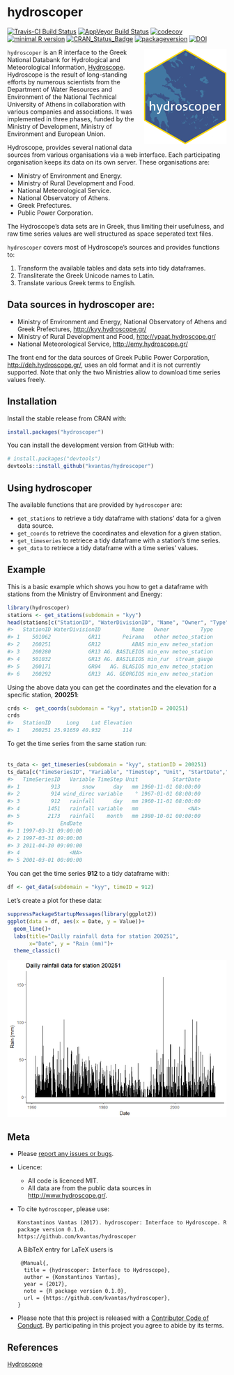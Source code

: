 hydroscoper
================

<!-- README.md is generated from README.Rmd. Please edit that file -->

[![Travis-CI Build
Status](https://travis-ci.org/kvantas/hydroscoper.svg?branch=master)](https://travis-ci.org/kvantas/hydroscoper)
[![AppVeyor Build
Status](https://ci.appveyor.com/api/projects/status/github/kvantas/hydroscoper?branch=master&svg=true)](https://ci.appveyor.com/project/kvantas/hydroscoper)
[![codecov](https://codecov.io/github/kvantas/hydroscoper/branch/master/graphs/badge.svg)](https://codecov.io/gh/kvantas/hydroscoper)
[![minimal R
version](https://img.shields.io/badge/R%3E%3D-3.4.0-6666ff.svg)](https://cran.r-project.org/)
[![CRAN\_Status\_Badge](http://www.r-pkg.org/badges/version/hydroscoper)](https://cran.r-project.org/package=hydroscoper)
[![packageversion](https://img.shields.io/badge/Package%20version-0.1.9000-orange.svg?style=flat-square)](commits/master)
[![DOI](https://zenodo.org/badge/114094911.svg)](https://zenodo.org/badge/latestdoi/114094911)

<img src="man/figures/hydroscoper_hex.png" align="right" height="220"/>

`hydroscoper` is an R interface to the Greek National Databank for
Hydrological and Meteorological Information,
[Hydroscope](http://www.hydroscope.gr/). Hydroscope is the result of
long-standing efforts by numerous scientists from the Department of
Water Resources and Environment of the National Technical University of
Athens in collaboration with various companies and associations. It was
implemented in three phases, funded by the Ministry of Development,
Ministry of Environment and European Union.

Hydroscope, provides several national data sources from various
organisations via a web interface. Each participating organisation keeps
its data on its own server. These organisations are:

  - Ministry of Environment and Energy.
  - Ministry of Rural Development and Food.
  - National Meteorological Service.
  - National Observatory of Athens.
  - Greek Prefectures.
  - Public Power Corporation.

The Hydroscope’s data sets are in Greek, thus limiting their usefulness,
and raw time series values are well structured as space seperated text
files.

`hydroscoper` covers most of Hydroscope’s sources and provides functions
to:

1.  Transform the available tables and data sets into tidy dataframes.
2.  Transliterate the Greek Unicode names to Latin.
3.  Translate various Greek terms to English.

## Data sources in hydroscoper are:

  - Ministry of Environment and Energy, National Observatory of Athens
    and Greek Prefectures, <http://kyy.hydroscope.gr/>
  - Ministry of Rural Development and Food,
    <http://ypaat.hydroscope.gr/>
  - National Meteorological Service, <http://emy.hydroscope.gr/>

The front end for the data sources of Greek Public Power Corporation,
<http://deh.hydroscope.gr/>, uses an old format and it is not currently
supported. Note that only the two Ministries allow to download time
series values freely.

## Installation

Install the stable release from CRAN with:

``` r
install.packages("hydroscoper")
```

You can install the development version from GitHub with:

``` r
# install.packages("devtools")
devtools::install_github("kvantas/hydroscoper")
```

## Using hydroscoper

The available functions that are provided by `hydroscoper` are:

  - `get_stations` to retrieve a tidy dataframe with stations’ data for
    a given data source.
  - `get_coords` to retrieve the coordinates and elevation for a given
    station.
  - `get_timeseries` to retriece a tidy dataframe with a station’s time
    series.
  - `get_data` to retriece a tidy dataframe with a time series’ values.

## Example

This is a basic example which shows you how to get a dataframe with
stations from the Ministry of Environment and Energy:

``` r
library(hydroscoper)
stations <- get_stations(subdomain = "kyy")
head(stations[c("StationID", "WaterDivisionID", "Name", "Owner", "Type")])
#>   StationID WaterDivisionID          Name   Owner          Type
#> 1    501062            GR11       Peirama   other meteo_station
#> 2    200251            GR12          ABAS min_env meteo_station
#> 3    200280            GR13 AG. BASILEIOS min_env meteo_station
#> 4    501032            GR13 AG. BASILEIOS min_rur  stream_gauge
#> 5    200171            GR04   AG. BLASIOS min_env meteo_station
#> 6    200292            GR13  AG. GEORGIOS min_env meteo_station
```

Using the above data you can get the coordinates and the elevation for a
specific station, **200251**:

``` r
crds <-  get_coords(subdomain = "kyy", stationID = 200251)
crds
#>   StationID     Long    Lat Elevation
#> 1    200251 25.91659 40.932       114
```

To get the time series from the same station run:

``` r

ts_data <- get_timeseries(subdomain = "kyy", stationID = 200251)
ts_data[c("TimeSeriesID", "Variable", "TimeStep", "Unit", "StartDate","EndDate")]
#>   TimeSeriesID   Variable TimeStep Unit           StartDate
#> 1          913       snow      day   mm 1960-11-01 08:00:00
#> 2          914 wind_direc variable    ° 1967-01-01 08:00:00
#> 3          912   rainfall      day   mm 1960-11-01 08:00:00
#> 4         1451   rainfall variable   mm                <NA>
#> 5         2173   rainfall    month   mm 1980-10-01 00:00:00
#>               EndDate
#> 1 1997-03-31 09:00:00
#> 2 1997-03-31 09:00:00
#> 3 2011-04-30 09:00:00
#> 4                <NA>
#> 5 2001-03-01 00:00:00
```

You can get the time series **912** to a tidy dataframe with:

``` r
df <- get_data(subdomain = "kyy", timeID = 912)
```

Let’s create a plot for these data:

``` r
suppressPackageStartupMessages(library(ggplot2))
ggplot(data = df, aes(x = Date, y = Value))+
  geom_line()+
  labs(title="Dailly rainfall data for station 200251",
       x="Date", y = "Rain (mm)")+
  theme_classic()
```

![](man/figures/README-plot_timeseries-1.png)<!-- -->

## Meta

  - Please [report any issues or
    bugs](https://github.com/kvantas/hydroscoper/issues).

  - Licence:
    
      - All code is licenced MIT.
      - All data are from the public data sources in
        <http://www.hydroscope.gr/>.

  - To cite `hydroscoper`, please
        use:
    
        Konstantinos Vantas (2017). hydroscoper: Interface to Hydroscope. R package version 0.1.0.
        https://github.com/kvantas/hydroscoper
    
    A BibTeX entry for LaTeX users is
    
    ``` 
     @Manual{,
      title = {hydroscoper: Interface to Hydroscope},
      author = {Konstantinos Vantas},
      year = {2017},
      note = {R package version 0.1.0},
      url = {https://github.com/kvantas/hydroscoper},
    }
    ```

  - Please note that this project is released with a [Contributor Code
    of Conduct](/CONDUCT.md). By participating in this project you agree
    to abide by its terms.

## References

[Hydroscope](http://www.hydroscope.gr/)
